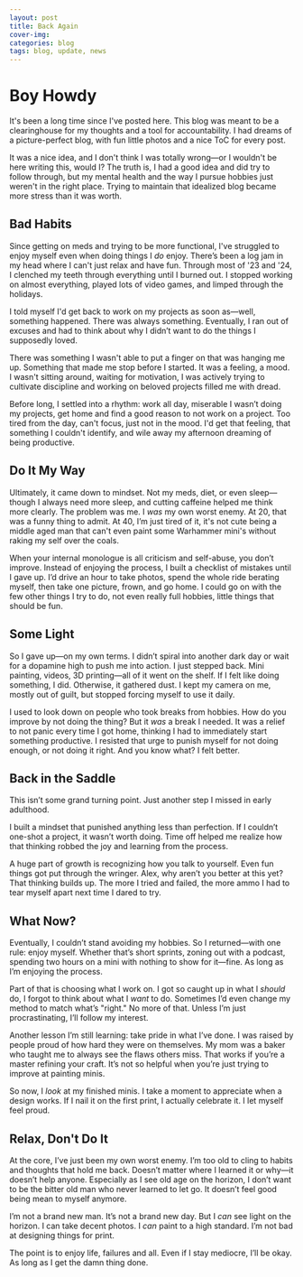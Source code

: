 ```yaml
---
layout: post
title: Back Again
cover-img:
categories: blog
tags: blog, update, news
---
```


# Boy Howdy

It's been a long time since I've posted here. This blog was meant to be a clearinghouse for my thoughts and a tool for accountability. I had dreams of a picture-perfect blog, with fun little photos and a nice ToC for every post.

It was a nice idea, and I don't think I was totally wrong—or I wouldn't be here writing this, would I? The truth is, I had a good idea and did try to follow through, but my mental health and the way I pursue hobbies just weren't in the right place. Trying to maintain that idealized blog became more stress than it was worth.

## Bad Habits

Since getting on meds and trying to be more functional, I've struggled to enjoy myself even when doing things I *do* enjoy. There’s been a log jam in my head where I can't just relax and have fun. Through most of '23 and '24, I clenched my teeth through everything until I burned out. I stopped working on almost everything, played lots of video games, and limped through the holidays.

I told myself I'd get back to work on my projects as soon as—well, something happened. There was always something. Eventually, I ran out of excuses and had to think about why I didn’t want to do the things I supposedly loved.

There was something I wasn't able to put a finger on that was hanging me up. Something that made me stop before I started. It was a feeling, a mood. I wasn't sitting around, waiting for motivation, I was actively trying to cultivate discipline and working on beloved projects filled me with dread. 

Before long, I settled into a rhythm: work all day, miserable I wasn’t doing my projects, get home and find a good reason to not work on a project. Too tired from the day, can't focus, just not in the mood. I'd get that feeling, that something I couldn't identify, and wile away my afternoon dreaming of being productive. 

## Do It My Way

Ultimately, it came down to mindset. Not my meds, diet, or even sleep—though I always need more sleep, and cutting caffeine helped me think more clearly. The problem was me. I *was* my own worst enemy. At 20, that was a funny thing to admit. At 40, I’m just tired of it, it's not cute being a middle aged man that can't even paint some Warhammer mini's without raking my self over the coals. 

When your internal monologue is all criticism and self-abuse, you don’t improve. Instead of enjoying the process, I built a checklist of mistakes until I gave up. I’d drive an hour to take photos, spend the whole ride berating myself, then take one picture, frown, and go home. I could go on with the few other things I try to do, not even really full hobbies, little things that should be fun. 

## Some Light

So I gave up—on my own terms. I didn’t spiral into another dark day or wait for a dopamine high to push me into action. I just stepped back. Mini painting, videos, 3D printing—all of it went on the shelf. If I felt like doing something, I did. Otherwise, it gathered dust. I kept my camera on me, mostly out of guilt, but stopped forcing myself to use it daily.

I used to look down on people who took breaks from hobbies. How do you improve by not doing the thing? But it *was* a break I needed. It was a relief to not panic every time I got home, thinking I had to immediately start something productive. I resisted that urge to punish myself for not doing enough, or not doing it right. And you know what? I felt better.

## Back in the Saddle

This isn’t some grand turning point. Just another step I missed in early adulthood.

I built a mindset that punished anything less than perfection. If I couldn’t one-shot a project, it wasn’t worth doing. Time off helped me realize how that thinking robbed the joy and learning from the process.

A huge part of growth is recognizing how you talk to yourself. Even fun things got put through the wringer. Alex, why aren’t you better at this yet? That thinking builds up. The more I tried and failed, the more ammo I had to tear myself apart next time I dared to try.

## What Now?

Eventually, I couldn’t stand avoiding my hobbies. So I returned—with one rule: enjoy myself. Whether that’s short sprints, zoning out with a podcast, spending two hours on a mini with nothing to show for it—fine. As long as I’m enjoying the process.

Part of that is choosing what I work on. I got so caught up in what I *should* do, I forgot to think about what I *want* to do. Sometimes I’d even change my method to match what’s "right." No more of that. Unless I’m just procrastinating, I’ll follow my interest.

Another lesson I’m still learning: take pride in what I’ve done. I was raised by people proud of how hard they were on themselves. My mom was a baker who taught me to always see the flaws others miss. That works if you’re a master refining your craft. It’s not so helpful when you’re just trying to improve at painting minis.

So now, I *look* at my finished minis. I take a moment to appreciate when a design works. If I nail it on the first print, I actually celebrate it. I let myself feel proud.

## Relax, Don't Do It

At the core, I’ve just been my own worst enemy. I’m too old to cling to habits and thoughts that hold me back. Doesn’t matter where I learned it or why—it doesn’t help anyone. Especially as I see old age on the horizon, I don’t want to be the bitter old man who never learned to let go. It doesn’t feel good being mean to myself anymore.

I’m not a brand new man. It’s not a brand new day. But I *can* see light on the horizon. I can take decent photos. I *can* paint to a high standard. I’m not bad at designing things for print.

The point is to enjoy life, failures and all. Even if I stay mediocre, I’ll be okay. As long as I get the damn thing done.
